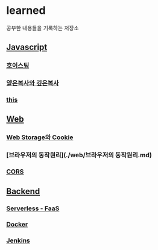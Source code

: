 # learned

공부한 내용들을 기록하는 저장소

## [Javascript](./javascript)

### [호이스팅](./javascript/호이스팅.md)

### [얕은복사와 깊은복사](./javascript/얕은복사와깊은복사.md)

### [this](./javascript/this.md)

## [Web](./web)

### [Web Storage와 Cookie](./web/WebStorage와Cookie.md)

### [브라우저의 동작원리](./web/브라우저의 동작원리.md)

### [CORS](./web/CORS.md)

## [Backend](./backend)

### [Serverless - FaaS](<./backend/Serverless(FaaS)>)

### [Docker](./backend/Docker)

### [Jenkins](./backend/Jenkins)
